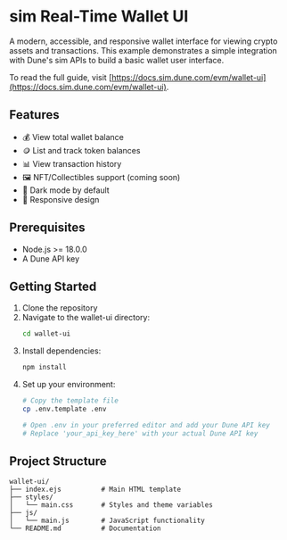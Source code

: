 # sim Real-Time Wallet UI

A modern, accessible, and responsive wallet interface for viewing crypto assets and transactions. This example demonstrates a simple integration with Dune's sim APIs to build a basic wallet user interface.

To read the full guide, visit [https://docs.sim.dune.com/evm/wallet-ui](https://docs.sim.dune.com/evm/wallet-ui).

## Features

- 💰 View total wallet balance
- 🪙 List and track token balances
- 📊 View transaction history
- 🖼️ NFT/Collectibles support (coming soon)
- 🌙 Dark mode by default
- 📱 Responsive design

## Prerequisites

- Node.js >= 18.0.0
- A Dune API key

## Getting Started

1. Clone the repository
2. Navigate to the wallet-ui directory:
   ```bash
   cd wallet-ui
   ```
3. Install dependencies:
   ```bash
   npm install
   ```
4. Set up your environment:
   ```bash
   # Copy the template file
   cp .env.template .env
   
   # Open .env in your preferred editor and add your Dune API key
   # Replace 'your_api_key_here' with your actual Dune API key
   ```

## Project Structure

```
wallet-ui/
├── index.ejs          # Main HTML template
├── styles/
│   └── main.css       # Styles and theme variables
├── js/
│   └── main.js        # JavaScript functionality
└── README.md          # Documentation
```
